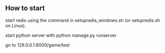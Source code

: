 ## How to start
start redis using the command in setupredis_windows.sh (or setupredis.sh on Linux).

start python server with python manage.py runserver

go to 129.0.0.1:8000/game/test
